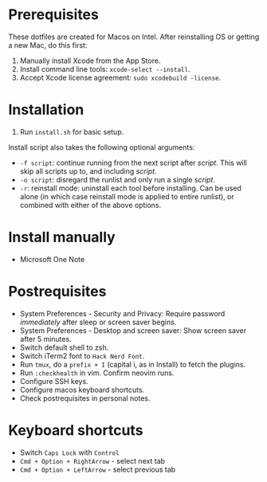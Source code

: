 # Prerequisites

These dotfiles are created for Macos on Intel. After reinstalling OS or getting a new Mac, do this first:

1. Manually install Xcode from the App Store.
2. Install command line tools: `xcode-select --install`.
3. Accept Xcode license agreement: `sudo xcodebuild -license`.

# Installation

1. Run `install.sh` for basic setup.

Install script also takes the following optional arguments:

- `-f script`: continue running from the next script after _script_. This will skip all scripts up to, and including _script_.
- `-o script`: disregard the runlist and only run a single _script_.
- `-r`: reinstall mode: uninstall each tool before installing. Can be used alone (in which case reinstall mode is applied to entire runlist), or combined with either of the above options.

# Install manually

- Microsoft One Note

# Postrequisites

- System Preferences - Security and Privacy: Require password _immediately_ after sleep or screen saver begins.
- System Preferences - Desktop and screen saver: Show screen saver after 5 minutes.
- Switch default shell to zsh.
- Switch iTerm2 font to `Hack Nerd Font`.
- Run `tmux`, do a `prefix + I` (capital i, as in Install) to fetch the plugins.
- Run `:checkhealth` in vim. Confirm neovim runs.
- Configure SSH keys.
- Configure macos keyboard shortcuts.
- Check postrequisites in personal notes.

# Keyboard shortcuts

- Switch `Caps Lock` with `Control`
- `Cmd + Option + RightArrow` - select next tab
- `Cmd + Option + LeftArrow` - select previous tab

